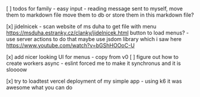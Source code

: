 [ ] todos for family - easy input - reading message sent to myself, move them to markdown file
    move them to db or store them in this markdown file?

[x]  jidelnicek - scan website of ms duha to get file with menu 
    https://msduha.estranky.cz/clanky/jidelnicek.html
    button to load menus? - use server actions to do that
    maybe use jsdom library which i saw here https://www.youtube.com/watch?v=bGShHOOoC-U

[x] add nicer looking UI for menus - copy from v0
[ ] figure out how to create workers async - eslint forced me to make it synchronus and it is sloooow

[x] try to loadtest vercel deployment of my simple app - using k6 it was awesome what you can do